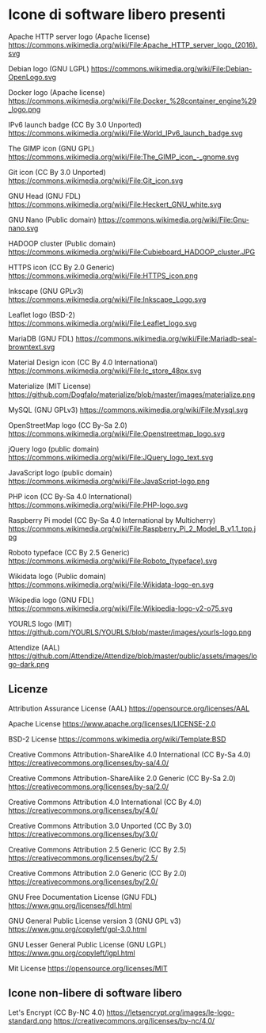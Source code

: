 # Icone di software libero presenti

Apache HTTP server logo (Apache license)
https://commons.wikimedia.org/wiki/File:Apache_HTTP_server_logo_(2016).svg

Debian logo (GNU LGPL)
https://commons.wikimedia.org/wiki/File:Debian-OpenLogo.svg

Docker logo (Apache license)
https://commons.wikimedia.org/wiki/File:Docker_%28container_engine%29_logo.png

IPv6 launch badge (CC By 3.0 Unported)
https://commons.wikimedia.org/wiki/File:World_IPv6_launch_badge.svg

The GIMP icon (GNU GPL)
https://commons.wikimedia.org/wiki/File:The_GIMP_icon_-_gnome.svg

Git icon (CC By 3.0 Unported)
https://commons.wikimedia.org/wiki/File:Git_icon.svg

GNU Head (GNU FDL)
https://commons.wikimedia.org/wiki/File:Heckert_GNU_white.svg

GNU Nano (Public domain)
https://commons.wikimedia.org/wiki/File:Gnu-nano.svg

HADOOP cluster (Public domain)
https://commons.wikimedia.org/wiki/File:Cubieboard_HADOOP_cluster.JPG

HTTPS icon (CC By 2.0 Generic)
https://commons.wikimedia.org/wiki/File:HTTPS_icon.png

Inkscape (GNU GPLv3)
https://commons.wikimedia.org/wiki/File:Inkscape_Logo.svg

Leaflet logo (BSD-2)
https://commons.wikimedia.org/wiki/File:Leaflet_logo.svg

MariaDB (GNU FDL)
https://commons.wikimedia.org/wiki/File:Mariadb-seal-browntext.svg

Material Design icon (CC By 4.0 International)
https://commons.wikimedia.org/wiki/File:Ic_store_48px.svg

Materialize (MIT License)
https://github.com/Dogfalo/materialize/blob/master/images/materialize.png

MySQL (GNU GPLv3)
https://commons.wikimedia.org/wiki/File:Mysql.svg

OpenStreetMap logo (CC By-Sa 2.0)
https://commons.wikimedia.org/wiki/File:Openstreetmap_logo.svg

jQuery logo (public domain)
https://commons.wikimedia.org/wiki/File:JQuery_logo_text.svg

JavaScript logo (public domain)
https://commons.wikimedia.org/wiki/File:JavaScript-logo.png

PHP icon (CC By-Sa 4.0 International)
https://commons.wikimedia.org/wiki/File:PHP-logo.svg

Raspberry Pi model (CC By-Sa 4.0 International by Multicherry)
https://commons.wikimedia.org/wiki/File:Raspberry_Pi_2_Model_B_v1.1_top.jpg

Roboto typeface (CC By 2.5 Generic)
https://commons.wikimedia.org/wiki/File:Roboto_(typeface).svg

Wikidata logo (Public domain)
https://commons.wikimedia.org/wiki/File:Wikidata-logo-en.svg

Wikipedia logo (GNU FDL)
https://commons.wikimedia.org/wiki/File:Wikipedia-logo-v2-o75.svg

YOURLS logo (MIT)
https://github.com/YOURLS/YOURLS/blob/master/images/yourls-logo.png

Attendize (AAL)
https://github.com/Attendize/Attendize/blob/master/public/assets/images/logo-dark.png

## Licenze
Attribution Assurance License (AAL)
https://opensource.org/licenses/AAL

Apache License
https://www.apache.org/licenses/LICENSE-2.0

BSD-2 License
https://commons.wikimedia.org/wiki/Template:BSD

Creative Commons Attribution-ShareAlike 4.0 International (CC By-Sa 4.0)
https://creativecommons.org/licenses/by-sa/4.0/

Creative Commons Attribution-ShareAlike 2.0 Generic (CC By-Sa 2.0)
https://creativecommons.org/licenses/by-sa/2.0/

Creative Commons Attribution 4.0 International (CC By 4.0)
https://creativecommons.org/licenses/by/4.0/

Creative Commons Attribution 3.0 Unported (CC By 3.0)
https://creativecommons.org/licenses/by/3.0/

Creative Commons Attribution 2.5 Generic (CC By 2.5)
https://creativecommons.org/licenses/by/2.5/

Creative Commons Attribution 2.0 Generic (CC By 2.0)
https://creativecommons.org/licenses/by/2.0/

GNU Free Documentation License (GNU FDL)
https://www.gnu.org/licenses/fdl.html

GNU General Public License version 3 (GNU GPL v3)
https://www.gnu.org/copyleft/gpl-3.0.html

GNU Lesser General Public License (GNU LGPL)
https://www.gnu.org/copyleft/lgpl.html

Mit License
https://opensource.org/licenses/MIT

## Icone non-libere di software libero
Let's Encrypt (CC By-NC 4.0)
https://letsencrypt.org/images/le-logo-standard.png
https://creativecommons.org/licenses/by-nc/4.0/
